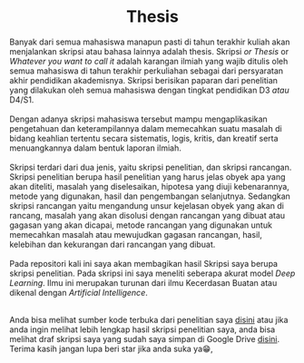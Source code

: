 <h1 align="center">Thesis</h1>

<p align="left">
    Banyak dari semua mahasiswa manapun pasti di tahun terakhir kuliah akan menjalankan skripsi atau bahasa lainnya 
    adalah thesis. Skripsi <em>or</em> <em>Thesis</em> or <em>Whatever you want to call it</em> adalah karangan ilmiah
    yang wajib ditulis oleh semua mahasiswa di tahun terakhir perkuliahan sebagai dari persyaratan akhir pendidikan 
    akademisnya. Skripsi berisikan paparan dari penelitian yang dilakukan oleh semua mahasiswa dengan tingkat pendidikan
    D3 <em>atau</em> D4/S1. <br> <br>
    Dengan adanya skripsi mahasiswa tersebut mampu mengaplikasikan pengetahuan dan keterampilannya dalam memecahkan suatu
    masalah di bidang keahlian tertentu secara sistematis, logis, kritis, dan kreatif serta menuangkannya dalam bentuk 
    laporan ilmiah. <br> <br>
    Skripsi terdari dari dua jenis, yaitu skripsi penelitian, dan skripsi rancangan. Skripsi penelitian berupa hasil 
    penelitian yang harus jelas obyek apa yang akan diteliti, masalah yang diselesaikan, hipotesa yang diuji kebenarannya, metode yang digunakan, hasil dan pengembangan selanjutnya. Sedangkan skripsi rancangan yaitu mengandung unsur kejelasan obyek yang akan di rancang, masalah yang akan disolusi dengan rancangan yang dibuat atau gagasan yang akan dicapai, metode rancangan yang digunakan untuk memecahkan masalah atau mewujudkan gagasan rancangan, hasil, kelebihan dan kekurangan dari rancangan yang dibuat. <br><br> 
    Pada repositori kali ini saya akan membagikan hasil Skripsi saya berupa skripsi penelitian. Pada skripsi ini saya meneliti seberapa akurat model <em>Deep Learning</em>. Ilmu ini merupakan turunan dari ilmu Kecerdasan Buatan atau dikenal dengan <em>Artificial Intelligence</em>. <br><br>
</p>

Anda bisa melihat sumber kode terbuka dari penelitian saya [disini]() atau jika anda ingin melihat lebih lengkap hasil skripsi penelitian saya, anda bisa melihat draf skripsi saya yang sudah saya simpan di Google Drive [disini](https://drive.google.com/file/d/18llFO0n3p3WoTD9hYVilFJvgxWVdsLZI/view?usp=sharing). Terima kasih jangan lupa beri star jika anda suka ya😁,